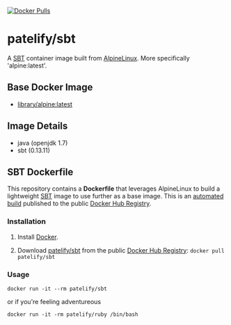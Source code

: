 [![Docker Pulls](https://img.shields.io/docker/pulls/patelify/sbt.svg)](https://hub.docker.com/r/patelify/sbt/)

# patelify/sbt

A [SBT](http://www.scala-sbt.org/) container image built from [AlpineLinux](http://alpinelinux.org/). More specifically 'alpine:latest'.

## Base Docker Image

* [library/alpine:latest](https://hub.docker.com/_/alpine/)

## Image Details
- java (openjdk 1.7)
- sbt (0.13.11)

## SBT Dockerfile

This repository contains a **Dockerfile** that leverages AlpineLinux to build a lightweight [SBT](http://www.scala-sbt.org/) image to use further as a base image. This is an [automated build](https://hub.docker.com/r/patelify/sbt/) published to the public [Docker Hub Registry](https://hub.docker.com/).

### Installation

1. Install [Docker](https://www.docker.com/).

2. Download [patelify/sbt](https://hub.docker.com/r/patelify/ruby/) from the public [Docker Hub Registry](https://registry.hub.docker.com/): `docker pull patelify/sbt`


### Usage

    docker run -it --rm patelify/sbt


or if you're feeling adventureous

    docker run -it -rm patelify/ruby /bin/bash

